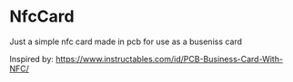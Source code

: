 # NfcCard
Just a simple nfc card made in pcb for use as a buseniss card

Inspired by:
https://www.instructables.com/id/PCB-Business-Card-With-NFC/
